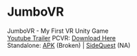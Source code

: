 # JumboVR
JumboVR - My First VR Unity Game  
[Youtube Trailer](https://youtu.be/-JzjYNQ5j4Y)
PCVR: [Download Here](https://github.com/YungSamzy/JumboVR/releases/download/1.0/PCVR.zip)  
Standalone: [APK](https://github.com/YungSamzy/JumboVR/releases/download/1.0/JumboVR.apk) (Broken) | [SideQuest]() (NA)  
